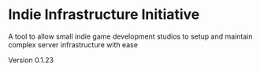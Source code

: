 # Indie Infrastructure Initiative
A tool to allow small indie game development studios to setup and maintain complex server infrastructure with ease

Version 0.1.23
